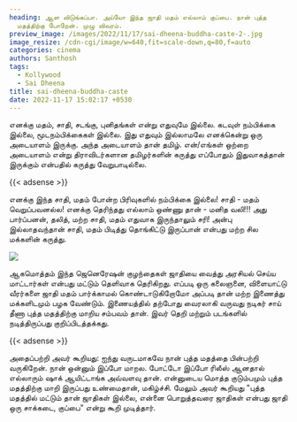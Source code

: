 ```yaml
---
heading: ஆள விடுங்கப்பா. அய்யோ இந்த ஜாதி மதம் எல்லாம் குப்பை. நான் புத்த
  மதத்திற்கு போறேன். முழு விவரம்.
preview_image: /images/2022/11/17/sai-dheena-buddha-caste-2-.jpg
image_resize: /cdn-cgi/image/w=640,fit=scale-down,q=80,f=auto
categories: cinema
authors: Santhosh
tags:
  - Kollywood
  - Sai Dheena
title: sai-dheena-buddha-caste
date: 2022-11-17 15:02:17 +0530
---
```



எனக்கு மதம், சாதி, சடங்கு, புனிதங்கள் என்று எதுவுமே இல்லை. கடவுள் நம்பிக்கை இல்லை, மூடநம்பிக்கைகள் இல்லை. இது எதுவும் இல்லாமலே எனக்கென்று ஒரு அடையாளம் இருக்கு. அந்த அடையாளம் தான் தமிழ். என்/எங்கள் ஒற்றை அடையாளம் என்று திராவிடர்களான தமிழர்களின் கருத்து எப்போதும் இதுவாகத்தான் இருக்கும் என்பதில் கருத்து வேறுபாடில்லை.

{{< adsense >}}

எனக்கு இந்த சாதி, மதம் போன்ற பிரிவுகளில் நம்பிக்கை இல்லை!
சாதி - மதம் வெறுப்பவனல்ல! 
எனக்கு தெரிந்தது எல்லாம் ஒண்ணு தான் - மனித வலி!!!
அது பார்ப்பனன், தலித், மற்ற சாதி, மதம் எதுவாக இருந்தாலும் சரி!
அன்பு இல்லாதவந்தான் சாதி, மதம் பிடித்து தொங்கிட்டு இருப்பான் என்பது மற்ற சில மக்களின் கருத்து.

![](/images/2022/11/17/sai-dheena-buddha-caste-1-.jpg)

ஆகமொத்தம் இந்த ஜெனெரேஷன் குழந்தைகள் ஜாதியை வைத்து அரசியல் செய்ய மாட்டார்கள் என்பது மட்டும் தெளிவாக தெரிகிறது. எப்படி ஒரு கலைஞனை, விளையாட்டு வீரர்களை ஜாதி மதம் பார்க்காமல் கொண்டாடுகிறோமோ அப்படி தான் மற்ற இணைத்து மக்களிடமும் பழக வேண்டும். இணையத்தில் தற்போது வைரலாகி வருவது நடிகர் சாய் தீணா புத்த மதத்திற்கு மாறிய சம்பவம் தான். இவர் தெறி மற்றும் படங்களில் நடித்திருப்பது குறிப்பிடத்தக்கது.

{{< adsense >}}

அதைப்பற்றி அவர் கூறியது:
ஐந்து வருடமாகவே நான் புத்த மதத்தை பின்பற்றி வருகிறேன். நான் ஒன்னும் இப்போ மாறல. போட்டோ இப்போ ரிலீஸ் ஆனதால் எல்லாரும் ஷாக் ஆயிட்டாங்க அவ்வளவு தான். என்னுடைய மொத்த குடும்பமும் புத்த மதத்திற்கு மாறி இருப்பது உண்மைதான், மகிழ்ச்சி. மேலும் அவர் கூறியது "புத்த மதத்தில் மட்டும் தான் ஜாதிகள் இல்லை, என்னை பொறுத்தவரை ஜாதிகள் என்பது ஜாதி ஒரு சாக்கடை, குப்பை" என்று கூறி முடித்தார்.